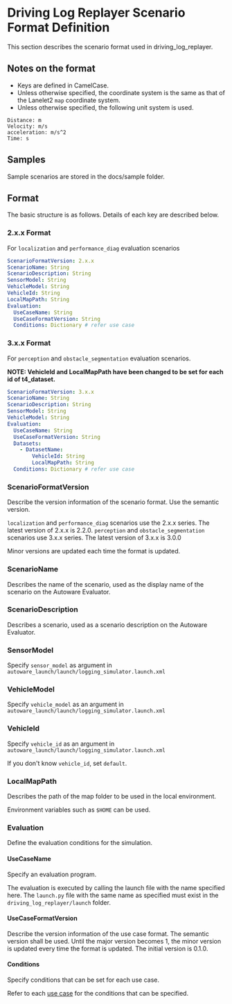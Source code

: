 # Driving Log Replayer Scenario Format Definition

This section describes the scenario format used in driving_log_replayer.

## Notes on the format

- Keys are defined in CamelCase.
- Unless otherwise specified, the coordinate system is the same as that of the Lanelet2 `map` coordinate system.
- Unless otherwise specified, the following unit system is used.

```shell
Distance: m
Velocity: m/s
acceleration: m/s^2
Time: s
```

## Samples

Sample scenarios are stored in the docs/sample folder.

## Format

The basic structure is as follows. Details of each key are described below.

### 2.x.x Format

For `localization` and `performance_diag` evaluation scenarios

```yaml
ScenarioFormatVersion: 2.x.x
ScenarioName: String
ScenarioDescription: String
SensorModel: String
VehicleModel: String
VehicleId: String
LocalMapPath: String
Evaluation:
  UseCaseName: String
  UseCaseFormatVersion: String
  Conditions: Dictionary # refer use case
```

### 3.x.x Format

For `perception` and `obstacle_segmentation` evaluation scenarios.

**NOTE: VehicleId and LocalMapPath have been changed to be set for each id of t4_dataset.**

```yaml
ScenarioFormatVersion: 3.x.x
ScenarioName: String
ScenarioDescription: String
SensorModel: String
VehicleModel: String
Evaluation:
  UseCaseName: String
  UseCaseFormatVersion: String
  Datasets:
    - DatasetName:
        VehicleId: String
        LocalMapPath: String
  Conditions: Dictionary # refer use case
```

### ScenarioFormatVersion

Describe the version information of the scenario format. Use the semantic version.

`localization` and `performance_diag` scenarios use the 2.x.x series. The latest version of 2.x.x is 2.2.0.
`perception` and `obstacle_segmentation` scenarios use 3.x.x series. The latest version of 3.x.x is 3.0.0

Minor versions are updated each time the format is updated.

### ScenarioName

Describes the name of the scenario, used as the display name of the scenario on the Autoware Evaluator.

### ScenarioDescription

Describes a scenario, used as a scenario description on the Autoware Evaluator.

### SensorModel

Specify `sensor_model` as argument in `autoware_launch/launch/logging_simulator.launch.xml`

### VehicleModel

Specify `vehicle_model` as an argument in `autoware_launch/launch/logging_simulator.launch.xml`

### VehicleId

Specify `vehicle_id` as an argument in `autoware_launch/launch/logging_simulator.launch.xml`

If you don't know `vehicle_id`, set `default`.

### LocalMapPath

Describes the path of the map folder to be used in the local environment.

Environment variables such as `$HOME` can be used.

### Evaluation

Define the evaluation conditions for the simulation.

#### UseCaseName

Specify an evaluation program.

The evaluation is executed by calling the launch file with the name specified here.
The `launch.py` file with the same name as specified must exist in the `driving_log_replayer/launch` folder.

#### UseCaseFormatVersion

Describe the version information of the use case format. The semantic version shall be used.
Until the major version becomes 1, the minor version is updated every time the format is updated.
The initial version is 0.1.0.

#### Conditions

Specify conditions that can be set for each use case.

Refer to each [use case](../use_case/index.en.md) for the conditions that can be specified.
